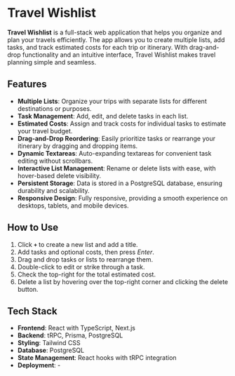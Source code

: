 # Travel Wishlist

**Travel Wishlist** is a full-stack web application that helps you organize and plan your travels efficiently. The app allows you to create multiple lists, add tasks, and track estimated costs for each trip or itinerary. With drag-and-drop functionality and an intuitive interface, Travel Wishlist makes travel planning simple and seamless.

## Features
- **Multiple Lists**: Organize your trips with separate lists for different destinations or purposes.
- **Task Management**: Add, edit, and delete tasks in each list.
- **Estimated Costs**: Assign and track costs for individual tasks to estimate your travel budget.
- **Drag-and-Drop Reordering**: Easily prioritize tasks or rearrange your itinerary by dragging and dropping items.
- **Dynamic Textareas**: Auto-expanding textareas for convenient task editing without scrollbars.
- **Interactive List Management**: Rename or delete lists with ease, with hover-based delete visibility.
- **Persistent Storage**: Data is stored in a PostgreSQL database, ensuring durability and scalability.
- **Responsive Design**: Fully responsive, providing a smooth experience on desktops, tablets, and mobile devices.

## How to Use
1. Click **`+`** to create a new list and add a title.
2. Add tasks and optional costs, then press *Enter*.
3. Drag and drop tasks or lists to rearrange them.
4. Double-click to edit or strike through a task.
5. Check the top-right for the total estimated cost.
6. Delete a list by hovering over the top-right corner and clicking the delete button.

## Tech Stack
- **Frontend**: React with TypeScript, Next.js
- **Backend**: tRPC, Prisma, PostgreSQL
- **Styling**: Tailwind CSS
- **Database**: PostgreSQL
- **State Management**: React hooks with tRPC integration
- **Deployment**: -

